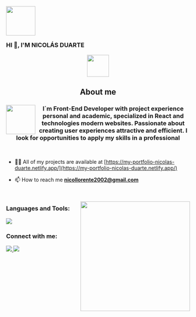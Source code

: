 ### <picture><img src = "https://github.com/7oSkaaa/7oSkaaa/blob/main/Images/CP_PS.gif?raw=true" width = 80px> </picture><p width="50px">HI 👋, I'M NICOLÁS DUARTE</p>

<div align="center">
<picture><img  src="https://github.com/7oSkaaa/7oSkaaa/blob/main/Images/about_me.gif?raw=true" width = 60px></picture> <h2 align="center"> About me</h2>
</div>


### <picture><img align="left" src = "https://github.com/7oSkaaa/7oSkaaa/blob/main/Images/Front_End.gif?raw=true" width = 80px> </picture><p align="center"> I´m Front-End Developer with project experience personal and academic, specialized in React and technologies modern websites. Passionate about creating user experiences attractive and efficient. I look for opportunities to apply my skills in a professional</p>

<br/>

- 👨‍💻 All of my projects are available at [https://my-portfolio-nicolas-duarte.netlify.app/](https://my-portfolio-nicolas-duarte.netlify.app/)

- 📫 How to reach me **nicollorente2002@gmail.com**

<br/>

<picture> <img align="right" src="https://github.com/7oSkaaa/7oSkaaa/blob/main/Images/Right_Side.gif?raw=true" width = 300px></picture>

<h3 align="left">Languages and Tools:</h3>
<p align="left">
  <a href="https://skillicons.dev">
    <img src="https://skillicons.dev/icons?i=html,css,js,react,git,github,bootstrap,tailwind,sass,ts,vite,netlify,npm,vscode,figma,nodejs,firebase&perline=4" />
  </a>
</p>
<h3 align="left">Connect with me:</h3>
<div align="left">
    <a href="https://www.linkedin.com/in/nicol%C3%A1s-duarte-46923b217/">
    <img  src="https://skillicons.dev/icons?i=linkedin"  />
  </a>
  <a href="https://www.instagram.com/nikollorente/">
    <img  src="https://skillicons.dev/icons?i=instagram"  />
  </a>
</div>
